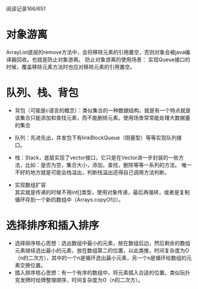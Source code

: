 阅读记录166/651
# 对象游离
ArrayList底层的remove方法中，会将移除元素的引用置空，否则对象会被java编译器回收。也就是防止对象游离。
防止对象游离的使用场景：
实现Queue接口的时候，覆盖移除元素方法时也应对移除元素的引用置空。

# 队列、栈、背包
* 背包（可能是c语言的概念）：类似集合的一种数据结构，就是有一个特点就是该集合只能添加和查找元素，而不能删除元素。使用场景常常能处理大数据量的集合
* 队列：先进先出，并发包下有linkBlockQueue（阻塞型）等等实现队列接口。
* 栈：Stack，底层实现了vector接口，它只是在Vector进一步封装的一些方法，比如：是否为空，集合大小，添加，查找，删除等等一系列的方法。
唯一不好的地方就是可能会栈溢出，判断栈溢出还得自己调用方法判断。

* 实现数组扩容<br>
其实就是传递的时候不用int[]类型，使用对象传递，最后再强转，或者是复制循环存到一个新的数组中（Arrays.copyOf()）。

# 选择排序和插入排序
* 选择排序核心思想：选出数组中最小的元素，放在数组后边，然后剩余的数组元素继续选出最小的元素，放在数组第二的位置，以此类推，时间复杂度为O（n的二次方），其中的一个n是循环选出最小元素，另一个n是循环给数组的元素交换位置。
* 插入排序核心思想：有一个有序的数组中，将元素插入合适的位置。类似玩扑克发牌时给牌整理顺序，时间复杂度为O（n的二次方）。
